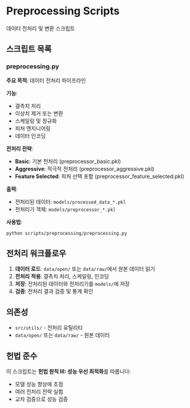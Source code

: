# Preprocessing Scripts

데이터 전처리 및 변환 스크립트

## 스크립트 목록

### preprocessing.py
**주요 목적**: 데이터 전처리 파이프라인

**기능**:
- 결측치 처리
- 이상치 제거 또는 변환
- 스케일링 및 정규화
- 피처 엔지니어링
- 데이터 인코딩

**전처리 전략**:
- **Basic**: 기본 전처리 (preprocessor_basic.pkl)
- **Aggressive**: 적극적 전처리 (preprocessor_aggressive.pkl)
- **Feature Selected**: 피처 선택 포함 (preprocessor_feature_selected.pkl)

**출력**:
- 전처리된 데이터: `models/processed_data_*.pkl`
- 전처리기 객체: `models/preprocessor_*.pkl`

**사용법**:
```bash
python scripts/preprocessing/preprocessing.py
```

## 전처리 워크플로우

1. **데이터 로드**: `data/open/` 또는 `data/raw/`에서 원본 데이터 읽기
2. **전처리 적용**: 결측치 처리, 스케일링, 인코딩
3. **저장**: 전처리된 데이터와 전처리기를 `models/`에 저장
4. **검증**: 전처리 결과 검증 및 통계 확인

## 의존성

- `src/utils/` - 전처리 유틸리티
- `data/open/` 또는 `data/raw/` - 원본 데이터

## 헌법 준수

이 스크립트는 **헌법 원칙 III: 성능 우선 최적화**를 따릅니다:
- 모델 성능 향상에 초점
- 여러 전처리 전략 실험
- 교차 검증으로 성능 검증